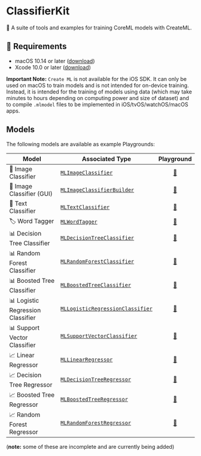 # ClassifierKit
🤖 A suite of tools and examples for training CoreML models with CreateML.

## 📄 Requirements
* macOS 10.14 or later ([download](https://developer.apple.com/download/))
* Xcode 10.0 or later ([download](https://developer.apple.com/download/))

**Important Note:** `Create ML` is not available for the iOS SDK. It can only be used on macOS to train models and is not intended for on-device training. Instead, it is intended for the training of models using data (which may take minutes to hours depending on computing power and size of dataset) and to compile `.mlmodel` files to be implemented in iOS/tvOS/watchOS/macOS apps.

## Models
The following models are available as example Playgrounds:

| Model | Associated Type | Playground |
| --- | --- | :---:|
| 🌅 Image Classifier | [`MLImageClassifier`](https://developer.apple.com/documentation/create_ml/mlimageclassifier) | [🔗]() |
| 🌅 Image Classifier (GUI) | [`MLImageClassifierBuilder`](https://developer.apple.com/documentation/create_ml/mlimageclassifierbuilder) | [🔗](https://github.com/pdil/ClassifierKit/tree/master/Playgrounds/ImageClassifierGUI.playground) |
| 📄 Text Classifier | [`MLTextClassifier`](https://developer.apple.com/documentation/create_ml/mltextclassifier) | [🔗]() |
| 🏷️ Word Tagger | [`MLWordTagger`](https://developer.apple.com/documentation/create_ml/mlwordtagger) | [🔗]() |
| 📊 Decision Tree Classifier | [`MLDecisionTreeClassifier`](https://developer.apple.com/documentation/create_ml/mldecisiontreeclassifier) | [🔗]() |
| 📊 Random Forest Classifier | [`MLRandomForestClassifier`](https://developer.apple.com/documentation/create_ml/mlrandomforestclassifier) | [🔗]() |
| 📊 Boosted Tree Classifier | [`MLBoostedTreeClassifier`](https://developer.apple.com/documentation/create_ml/mlboostedtreeclassifier) | [🔗]() |
| 📊 Logistic Regression Classifier | [`MLLogisticRegressionClassifier`](https://developer.apple.com/documentation/create_ml/mllogisticregressionclassifier) | [🔗]() |
| 📊 Support Vector Classifier | [`MLSupportVectorClassifier`](https://developer.apple.com/documentation/create_ml/mlsupportvectorclassifier) | [🔗]()|
| 📈 Linear Regressor | [`MLLinearRegressor`](https://developer.apple.com/documentation/create_ml/mllinearregressor) | [🔗]() |
| 📈 Decision Tree Regressor | [`MLDecisionTreeRegressor`](https://developer.apple.com/documentation/create_ml/mldecisiontreeregressor) | [🔗]() |
| 📈 Boosted Tree Regressor | [`MLBoostedTreeRegressor`](https://developer.apple.com/documentation/create_ml/mlboostedtreeregressor) | [🔗]() |
| 📈 Random Forest Regressor | [`MLRandomForestRegressor`](https://developer.apple.com/documentation/create_ml/mlrandomforestregressor) | [🔗]() |



(**note:** some of these are incomplete and are currently being added)
